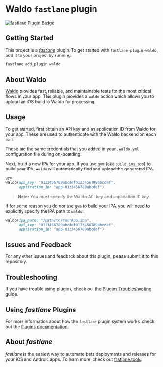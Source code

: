 # Waldo `fastlane` plugin

[![fastlane Plugin Badge](https://rawcdn.githack.com/fastlane/fastlane/master/fastlane/assets/plugin-badge.svg)](https://rubygems.org/gems/fastlane-plugin-waldo)

## Getting Started

This project is a [_fastlane_](https://github.com/fastlane/fastlane) plugin. To
get started with `fastlane-plugin-waldo`, add it to your project by running:

```bash
fastlane add_plugin waldo
```

## About Waldo

[Waldo](https://www.waldo.io) provides fast, reliable, and maintainable tests
for the most critical flows in your app. This plugin provides a `waldo` action
which allows you to upload an iOS build to Waldo for processing.

## Usage

To get started, first obtain an API key and an application ID from Waldo for
your app. These are used to authenticate with the Waldo backend on each call.

These are the same credentials that you added in your `.waldo.yml`
configuration file during on-boarding.

Next, build a new IPA for your app. If you use `gym` (aka `build_ios_app`) to
build your IPA, `waldo` will automatically find and upload the generated
IPA.

```ruby
gym
waldo(api_key: "0123456789abcdef0123456789abcdef",
      application_id: "app-0123456789abcdef")
```

> **Note:** You _must_ specify the Waldo API key and application ID key.

If for some reason you do _not_ use `gym` to build your IPA, you will need to
explicitly specify the IPA path to `waldo`:

```ruby
waldo(ipa_path: "/path/to/YourApp.ipa",
      api_key: "0123456789abcdef0123456789abcdef",
      application_id: "app-0123456789abcdef")
```

## Issues and Feedback

For any other issues and feedback about this plugin, please submit it to this
repository.

## Troubleshooting

If you have trouble using plugins, check out the [Plugins
Troubleshooting](https://docs.fastlane.tools/plugins/plugins-troubleshooting/)
guide.

## Using _fastlane_ Plugins

For more information about how the `fastlane` plugin system works, check out
the [Plugins documentation](https://docs.fastlane.tools/plugins/create-plugin/).

## About _fastlane_

_fastlane_ is the easiest way to automate beta deployments and releases for
your iOS and Android apps. To learn more, check out
[fastlane.tools](https://fastlane.tools).
